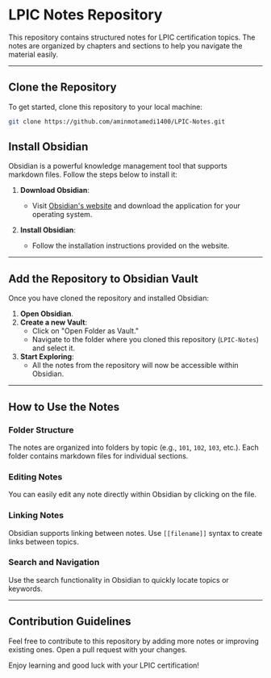 

# LPIC Notes Repository

This repository contains structured notes for LPIC certification topics. The notes are organized by chapters and sections to help you navigate the material easily.

---

## Clone the Repository

To get started, clone this repository to your local machine:
```bash
git clone https://github.com/aminmotamedi1400/LPIC-Notes.git
```

## Install Obsidian

Obsidian is a powerful knowledge management tool that supports markdown files. Follow the steps below to install it:

1. **Download Obsidian**:
   - Visit [Obsidian's website](https://obsidian.md/) and download the application for your operating system.

2. **Install Obsidian**:
   - Follow the installation instructions provided on the website.

---

## Add the Repository to Obsidian Vault

Once you have cloned the repository and installed Obsidian:

1. **Open Obsidian**.
2. **Create a new Vault**:
   - Click on "Open Folder as Vault."
   - Navigate to the folder where you cloned this repository (`LPIC-Notes`) and select it.
3. **Start Exploring**:
   - All the notes from the repository will now be accessible within Obsidian.

---

## How to Use the Notes

### Folder Structure
The notes are organized into folders by topic (e.g., `101`, `102`, `103`, etc.). Each folder contains markdown files for individual sections.

### Editing Notes
You can easily edit any note directly within Obsidian by clicking on the file.

### Linking Notes
Obsidian supports linking between notes. Use `[[filename]]` syntax to create links between topics.

### Search and Navigation
Use the search functionality in Obsidian to quickly locate topics or keywords.

---

## Contribution Guidelines

Feel free to contribute to this repository by adding more notes or improving existing ones. Open a pull request with your changes.


Enjoy learning and good luck with your LPIC certification!